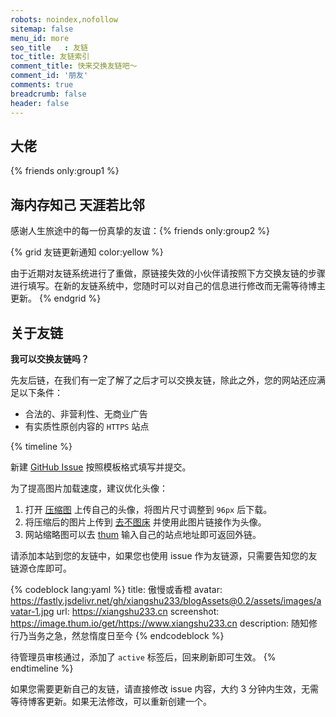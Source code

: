 ```yaml
---
robots: noindex,nofollow
sitemap: false
menu_id: more
seo_title	: 友链
toc_title: 友链索引
comment_title: 快来交换友链吧～
comment_id: '朋友'
comments: true
breadcrumb: false
header: false
---
```


## 大佬
{% friends only:group1 %}


## 海内存知己 天涯若比邻
感谢人生旅途中的每一份真挚的友谊：{% friends only:group2 %}




{% grid 友链更新通知 color:yellow %}

由于近期对友链系统进行了重做，原链接失效的小伙伴请按照下方交换友链的步骤进行填写。在新的友链系统中，您随时可以对自己的信息进行修改而无需等待博主更新。
{% endgrid %}

## 关于友链

**我可以交换友链吗？**

先友后链，在我们有一定了解了之后才可以交换友链，除此之外，您的网站还应满足以下条件：

- 合法的、非营利性、无商业广告
- 有实质性原创内容的 `HTTPS` 站点



{% timeline %}

<!-- node 第一步：新建 Issue -->

新建 [GitHub Issue](https://github.com/xiangshu233/friends/issues/) 按照模板格式填写并提交。

为了提高图片加载速度，建议优化头像：
1. 打开 [压缩图](https://www.yasuotu.com/) 上传自己的头像，将图片尺寸调整到 `96px` 后下载。
2. 将压缩后的图片上传到 [去不图床](https://7bu.top/) 并使用此图片链接作为头像。
3. 网站缩略图可以去 [thum](https://www.thum.io/) 输入自己的站点地址即可返回外链。

<!-- node 第二步：添加友链并等待管理员审核 -->

请添加本站到您的友链中，如果您也使用 issue 作为友链源，只需要告知您的友链源仓库即可。


{% codeblock lang:yaml %}
title: 傲慢或香橙
avatar: https://fastly.jsdelivr.net/gh/xiangshu233/blogAssets@0.2/assets/images/avatar-1.jpg
url: https://xiangshu233.cn
screenshot: https://image.thum.io/get/https://www.xiangshu233.cn
description: 随知修行乃当务之急，然怠惰度日至今
{% endcodeblock %}


待管理员审核通过，添加了 `active` 标签后，回来刷新即可生效。
{% endtimeline %}

如果您需要更新自己的友链，请直接修改 issue 内容，大约 3 分钟内生效，无需等待博客更新。如果无法修改，可以重新创建一个。